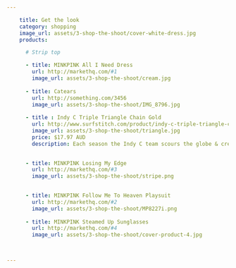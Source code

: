 ```yaml
---

    title: Get the look 
    category: shopping
    image_url: assets/3-shop-the-shoot/cover-white-dress.jpg
    products:

      # Strip top

      - title: MINKPINK All I Need Dress
        url: http://markethq.com/#1
        image_url: assets/3-shop-the-shoot/cream.jpg
        
      - title: Catears 
        url: http://something.com/3456
        image_url: assets/3-shop-the-shoot/IMG_8796.jpg 
        
      - title : Indy C Triple Triangle Chain Gold 
        url: http://www.surfstitch.com/product/indy-c-triple-triangle-chain-gold
        image_url: assets/3-shop-the-shoot/triangle.jpg
        price: $17.97 AUD
        description: Each season the Indy C team scours the globe & creates a diverse, on-trend range offering unique & affordable pieces that get noticed. 
      

      - title: MINKPINK Losing My Edge
        url: http://markethq.com/#3
        image_url: assets/3-shop-the-shoot/stripe.png

        
      - title: MINKPINK Follow Me To Heaven Playsuit
        url: http://markethq.com/#2
        image_url: assets/3-shop-the-shoot/MP8227i.png
          
      - title: MINKPINK Steamed Up Sunglasses
        url: http://markethq.com/#4
        image_url: assets/3-shop-the-shoot/cover-product-4.jpg
        


---
```

